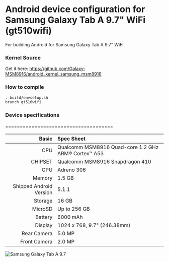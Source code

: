 # Android device configuration for Samsung Galaxy Tab A 9.7" WiFi (gt510wifi)

For building Android for Samsung Galaxy Tab A 9.7" WiFi.

### Kernel Source

Get it here: https://github.com/Galaxy-MSM8916/android_kernel_samsung_msm8916

### How to compile

```sh
. build/envsetup.sh
brunch gt510wifi
```

### Device specifications
=====================================

Basic   | Spec Sheet
-------:|:-------------------------
CPU     | Qualcomm MSM8916 Quad-core 1.2 GHz ARM® Cortex™ A53
CHIPSET | Qualcomm MSM8916 Snapdragon 410
GPU     | Adreno 306
Memory  | 1.5 GB
Shipped Android Version | 5.1.1
Storage | 16 GB
MicroSD | Up to 256 GB
Battery | 6000 mAh
Display | 1024 x 768, 9.7" (246.38mm)
Rear Camera  | 5.0 MP
Front Camera | 2.0 MP

![Samsung Galaxy Tab A 9.7](https://live.staticflickr.com/65535/47757116531_f076a483ff_c.jpg "Samsung Galaxy Tab A 9.7")
